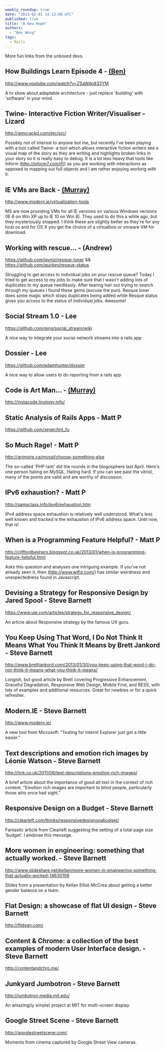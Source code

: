 ```yaml
---
weekly_roundup: true
date: "2013-02-01 14:13:00 UTC"
published: true
title: "A New Hope"
authors:
  - "Ben Wong"
tags:
  - Rails
---
```


More fun links from the unboxed devs.

## How Buildings Learn Episode 4 - [(Ben)](/team#ben-wong)

http://www.youtube.com/watch?v=ZSaWdp833YM

A tv show about adaptable architecture - just replace 'building' with 'software' in your mind.


## Twine- Interactive Fiction Writer/Visualiser - Lizard

http://gimcrackd.com/etc/src/

Possibly not of interest to anyone but me, but recently I've been playing with a tool called Twine- a tool which allows interactive fiction writers see a visual map of the story as they are writing and highlights broken links in your story so it is really easy to debug. It is a lot less heavy that tools like Inform (http://inform7.com/if/) as you are working with interactions as opposed to mapping out full objects and I am rather enjoying working with it.


##  IE VMs are Back - [(Murray)](/team#murray-steele)

http://www.modern.ie/virtualization-tools

MS are now providing VMs for all IE versions on various Windows versions (IE 6 on Win XP up to IE 10 on Win 8).  They used to do this a while ago, but they mysteriously stopped.  I think these are slightly better as they're for any host os and for OS X you get the choice of a virtualbox or vmware VM for download.

## Working with rescue… - (Andrew)

https://github.com/jayniz/resque-loner && https://github.com/quirkey/resque-status

Struggling to get access to individual jobs on your rescue queue? Today I tried to get access to my jobs to make sure that I wasn't adding lots of duplicates to my queue needlessly.  After tearing hair out trying to search through my queues I found these gems (excuse the pun). Resque loner does some magic which stops duplicates being added while Resque status gives you access to the status of individual jobs. Awesome!


## Social Stream 1.0 - Lee

https://github.com/ging/social_stream/wiki

A nice way to integrate your social network streams into a rails app

## Dossier - Lee

https://github.com/adamhunter/dossier

A nice way to allow users to do reporting from a rails app

## Code is Art Man...  - [(Murray)](/team#murray-steele)

http://instacode.linology.info/

## Static Analysis of Rails Apps - Matt P

https://github.com/xeger/lint_fu

## So Much Rage! - Matt P

http://grimoire.ca/mysql/choose-something-else

The so-called 'PHP rant' did the rounds in the blogosphere last April.  Here's one person hating on MySQL. Hating hard. If you can see past the vitriol, many of the points are valid and are worthy of discussion.

## IPv6 exhaustion? - Matt P

http://samsclass.info/ipv6/exhaustion.htm

IPv4 address space exhaustion is relatively well understood.  What's less well known and tracked is the exhaustion of IPv6 address space.  Until now, that is!

## When is a Programming Feature Helpful? - Matt P

http://cliffordbeshers.blogspot.co.uk/2013/01/when-is-programming-feature-helpful.html

Asks this question and analyses one intriguing example.
If you've not already seen it, then (http://www.wtfjs.com/) has similar weirdness and unexpectedness found in Javascript.

## Devising a Strategy for Responsive Design by Jared Spool - Steve Barnett

https://www.uie.com/articles/strategy_for_responsive_design/

An article about Responsive strategy by the famous UX guru.

## You Keep Using That Word, I Do Not Think It Means What You Think It Means by Brett Jankord - Steve Barnett

http://www.brettjankord.com/2013/01/30/you-keep-using-that-word-i-do-not-think-it-means-what-you-think-it-means/

Longish, but good article by Brett covering Progressive Enhancement, Graceful Degradation, Responsive Web Design, Mobile First, and RESS, with lots of examples and additional resources. Great for newbies or for a quick refresher.

## Modern.IE - Steve Barnett

http://www.modern.ie/

A new tool from Microsoft: "Testing for Internt Explorer just got a little easier."

## Text descriptions and emotion rich images by Léonie Watson - Steve Barnett

http://tink.co.uk/2011/06/text-descriptions-emotion-rich-images/

A brief article about the importance of good alt text in the context of rich content. "Emotion rich images are important to blind people, particularly those who once had sight."

## Responsive Design on a Budget - Steve Barnett

http://clearleft.com/thinks/responsivedesignonabudget/

Fantastic article from Clearleft suggesting the setting of a total page size ‘budget’. I endorse this message.

## More women in engineering: something that actually worked. - Steve Barnett

http://www.slideshare.net/kellan/more-women-in-engineering-something-that-actually-worked-14630106

Slides from a presentation by Kellan Elliot-McCrea about getting a better gender balance on a team.

## Flat Design: a showcase of flat UI design - Steve Barnett

http://fltdsgn.com/

## Content & Chrome: a collection of the best examples of modern User Interface design. - Steve Barnett

http://contentandchro.me/

## Junkyard Jumbotron - Steve Barnett

http://jumbotron.media.mit.edu/

An amazing(ly simple) project at MIT for multi-screen display.

## Google Street Scene - Steve Barnett

http://googlestreetscene.com/

Moments from cinema captured by Google Street View cameras.


